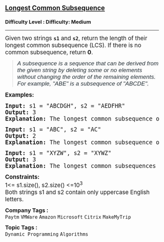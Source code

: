 <h2><a href="https://www.geeksforgeeks.org/problems/longest-common-subsequence-1587115620/1?itm_source=geeksforgeeks&itm_medium=article&itm_campaign=practice_card">Longest Common Subsequence</a></h2><h3>Difficulty Level : Difficulty: Medium</h3><hr><div class="problems_problem_content__Xm_eO"><p><span style="font-size: 14pt;">Given two strings <strong><code>s1</code></strong> and <strong><code>s2</code></strong>, return the length of their longest common subsequence (LCS). If there is no common subsequence, return <strong>0</strong>.</span></p>
<blockquote>
<p><span style="font-size: 14pt;"><em><span style="box-sizing: border-box; margin: 0px; padding: 0px; border: 0px; vertical-align: baseline; color: rgb(39, 50, 57); font-family: Nunito, sans-serif; letter-spacing: 0.162px; text-align: justify; background-color: rgb(249, 249, 249); --darkreader-inline-border-top: 0px; --darkreader-inline-border-right: 0px; --darkreader-inline-border-bottom: 0px; --darkreader-inline-border-left: 0px; --darkreader-inline-color: #c0bbb5; --darkreader-inline-bgcolor: #1a1c1d;" data-darkreader-inline-border-top="" data-darkreader-inline-border-right="" data-darkreader-inline-border-bottom="" data-darkreader-inline-border-left="" data-darkreader-inline-color="" data-darkreader-inline-bgcolor=""><span style="color: rgb(39, 50, 57); font-family: Nunito, sans-serif; --darkreader-inline-color: #c0bbb5;" data-darkreader-inline-color=""><span style="letter-spacing: 0.162px;">A subsequence is a sequence that can be derived from the given string by deleting some or no elements without changing the order of the remaining elements. </span></span><span style="color: rgb(39, 50, 57); font-family: Nunito, sans-serif; --darkreader-inline-color: #c0bbb5;" data-darkreader-inline-color=""><span style="letter-spacing: 0.162px;">For example, "ABE" is a subsequence of "ABCDE".</span></span></span></em></span></p>
</blockquote>
<p><span style="font-size: 14pt;"><strong>Examples:</strong></span></p>
<pre><span style="font-size: 14pt;"><strong>Input: </strong>s1 = "ABCDGH", s2 = "AEDFHR"
<strong>Output: </strong>3<strong>
Explanation: </strong>The longest common subsequence of "ABCDGH" and "AEDFHR" is "ADH", which has a length of 3.
</span></pre>
<pre><span style="font-size: 14pt;"><strong>Input: </strong>s1 = "ABC", s2 = "AC"
<strong>Output: </strong>2<strong>
Explanation: </strong>The longest common subsequence of "ABC" and "AC" is "AC", which has a length of 2.</span></pre>
<pre><span style="font-size: 14pt;"><strong>Input: </strong>s1 = "XYZW", s2 = "XYWZ"
<strong>Output: </strong>3<strong>
Explanation: </strong>The longest common subsequences of "XYZW" and "XYWZ" are "XYZ" and "XYW", both of length 3.</span></pre>
<p><span style="font-size: 14pt;"><strong>Constraints:</strong><br>1&lt;= s1.size(), s2.size() &lt;=10<sup>3<br></sup>Both strings s1 and s2 contain only uppercase English letters.</span></p></div><p><span style=font-size:18px><strong>Company Tags : </strong><br><code>Paytm</code>&nbsp;<code>VMWare</code>&nbsp;<code>Amazon</code>&nbsp;<code>Microsoft</code>&nbsp;<code>Citrix</code>&nbsp;<code>MakeMyTrip</code>&nbsp;<br><p><span style=font-size:18px><strong>Topic Tags : </strong><br><code>Dynamic Programming</code>&nbsp;<code>Algorithms</code>&nbsp;